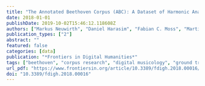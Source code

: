 ```yaml
---
title: "The Annotated Beethoven Corpus (ABC): A Dataset of Harmonic Analyses of All Beethoven String Quartets"
date: 2018-01-01
publishDate: 2019-10-02T15:46:12.118608Z
authors: ["Markus Neuwirth", "Daniel Harasim", "Fabian C. Moss", "Martin Rohrmeier"]
publication_types: ["2"]
abstract: ""
featured: false
categories: [data]
publication: "*Frontiers in Digital Humanities*"
tags: ["beethoven", "corpus research", "digital musicology", "ground truth", "harmony", "music", "music", "digital musicology", "corpus research", "ground", "symbolic music data"]
url_pdf: "https://www.frontiersin.org/article/10.3389/fdigh.2018.00016/full"
doi: "10.3389/fdigh.2018.00016"
---
```

